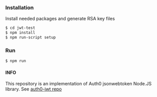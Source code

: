 ### Installation

Install needed packages and generate RSA key files

```sh
$ cd jwt-test
$ npm install
$ npm run-script setup
```

### Run

```sh
$ npm run
```

#### INFO

This repository is an implementation of Auth0 jsonwebtoken Node.JS library.
See [auth0-jwt repo](https://github.com/auth0/node-jsonwebtoken)
